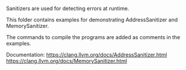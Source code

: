 Sanitizers are used for detecting errors at runtime.

This folder contains examples for demonstrating AddressSanitizer and MemorySanitizer.

The commands to compile the programs are added as comments in the examples.

Documentation:
https://clang.llvm.org/docs/AddressSanitizer.html
https://clang.llvm.org/docs/MemorySanitizer.html
